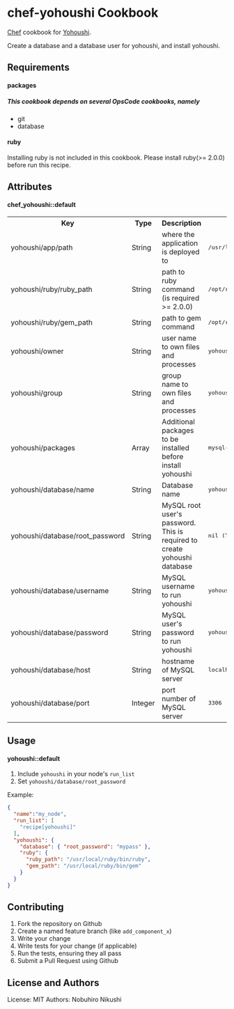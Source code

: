 chef-yohoushi Cookbook
======================

[Chef](http://www.getchef.com/chef/) cookbook for [Yohoushi](http://yohoushi.github.io/yohoushi/).

Create a database and a database user for yohoushi, and install yohoushi.

Requirements
------------

#### packages

##### This cookbook depends on several OpsCode cookbooks, namely

* git
* database

#### ruby

Installing ruby is not included in this cookbook. Please install ruby(>= 2.0.0) before run this recipe.

Attributes
----------

#### chef_yohoushi::default
<table>
  <tr>
    <th>Key</th>
    <th>Type</th>
    <th>Description</th>
    <th>Default</th>
  </tr>
  <tr>
    <td>yohoushi/app/path</tt></td>
    <td>String</td>
    <td>where the application is deployed to</td>
    <td><tt>/usr/local/yohoushi</tt></td>
  </tr>
  <tr>
    <td>yohoushi/ruby/ruby_path</tt></td>
    <td>String</td>
    <td>path to ruby command (is required >= 2.0.0) </td>
    <td><tt>/opt/rbenv/versions/2.1.0/bin/ruby</tt></td>
  </tr>
  <tr>
    <td>yohoushi/ruby/gem_path</tt></td>
    <td>String</td>
    <td>path to gem command</td>
    <td><tt>/opt/rbenv/versions/2.1.0/bin/gem</tt></td>
  </tr>
  <tr>
    <td>yohoushi/owner</tt></td>
    <td>String</td>
    <td>user name to own files and processes</td>
    <td><tt>yohoushi</tt></td>
  </tr>
  <tr>
    <td>yohoushi/group</tt></td>
    <td>String</td>
    <td>group name to own files and processes</td>
    <td><tt>yohoushi</tt></td>
  </tr>
  <tr>
    <td>yohoushi/packages</tt></td>
    <td>Array</td>
    <td>Additional packages to be installed before install yohoushi</td>
    <td><tt>mysql-devel</tt></td>
  </tr>
  <tr>
    <td>yohoushi/database/name</tt></td>
    <td>String</td>
    <td>Database name</td>
    <td><tt>yohoushi</tt></td>
  </tr>
  <tr>
    <td>yohoushi/database/root_password</tt></td>
    <td>String</td>
    <td>MySQL root user's password. This is required to create yohoushi database</td>
    <td><tt>nil (This param is required!)</tt></td>
  </tr>
  <tr>
    <td>yohoushi/database/username</tt></td>
    <td>String</td>
    <td>MySQL username to run yohoushi</td>
    <td><tt>yohoushi</tt></td>
  </tr>
  <tr>
    <td>yohoushi/database/password</tt></td>
    <td>String</td>
    <td>MySQL user's password to run yohoushi</td>
    <td><tt>yohoushi</tt></td>
  </tr>
  <tr>
    <td>yohoushi/database/host</tt></td>
    <td>String</td>
    <td>hostname of MySQL server</td>
    <td><tt>localhost</tt></td>
  </tr>
  <tr>
    <td>yohoushi/database/port</tt></td>
    <td>Integer</td>
    <td>port number of MySQL server</td>
    <td><tt>3306</tt></td>
  </tr>
</table>

Usage
-----
#### yohoushi::default

1. Include `yohoushi` in your node's `run_list`
2. Set `yohoushi/database/root_password`

Example:

```json
{
  "name":"my_node",
  "run_list": [
    "recipe[yohoushi]"
  ],
  "yohoushi": {
    "database": { "root_password": "mypass" },
    "ruby": {
      "ruby_path": "/usr/local/ruby/bin/ruby",
      "gem_path": "/usr/local/ruby/bin/gem"
    }
  }
}
```

Contributing
------------

1. Fork the repository on Github
2. Create a named feature branch (like `add_component_x`)
3. Write your change
4. Write tests for your change (if applicable)
5. Run the tests, ensuring they all pass
6. Submit a Pull Request using Github

License and Authors
-------------------
License: MIT
Authors: Nobuhiro Nikushi
